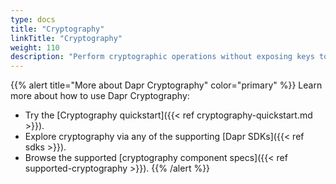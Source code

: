 ```yaml
---
type: docs
title: "Cryptography"
linkTitle: "Cryptography"
weight: 110
description: "Perform cryptographic operations without exposing keys to your application"  
---
```


{{% alert title="More about Dapr Cryptography" color="primary" %}}
 Learn more about how to use Dapr Cryptography:
 - Try the [Cryptography quickstart]({{< ref cryptography-quickstart.md >}}).
 - Explore cryptography via any of the supporting [Dapr SDKs]({{< ref sdks >}}). 
 - Browse the supported [cryptography component specs]({{< ref supported-cryptography >}}).
{{% /alert %}}